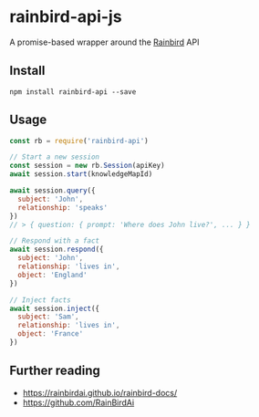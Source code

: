 # rainbird-api-js
A promise-based wrapper around the [Rainbird](https://rainbird.ai/) API

## Install
```
npm install rainbird-api --save
```

## Usage
```javascript
const rb = require('rainbird-api')

// Start a new session
const session = new rb.Session(apiKey)
await session.start(knowledgeMapId)

await session.query({
  subject: 'John',
  relationship: 'speaks'
})
// > { question: { prompt: 'Where does John live?', ... } }

// Respond with a fact
await session.respond({
  subject: 'John',
  relationship: 'lives in',
  object: 'England'
})

// Inject facts
await session.inject({
  subject: 'Sam',
  relationship: 'lives in',
  object: 'France'
})
```

## Further reading
* https://rainbirdai.github.io/rainbird-docs/
* https://github.com/RainBirdAi
